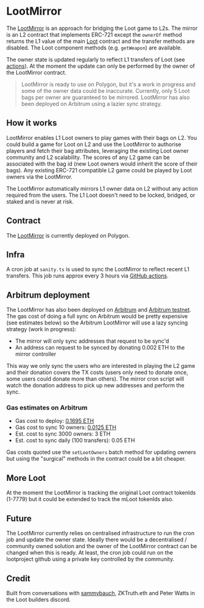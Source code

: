 # LootMirror

The [LootMirror](https://polygonscan.com/address/0xd09b6fbace8c284b2a6633c74163e2520f585acf#code) is an approach for bridging the Loot game to L2s. The mirror is an L2 contract that implements ERC-721 except the `ownerOf` method returns the L1 value of the main [Loot](https://etherscan.io/token/0xff9c1b15b16263c61d017ee9f65c50e4ae0113d7#readContract) contract and the transfer methods are disabled. The Loot component methods (e.g. `getWeapon`) are available.

The owner state is updated regularly to reflect L1 transfers of Loot (see [actions](https://github.com/geeogi/loot-mirror/actions/workflows/cron-action.yml)). At the moment the update can only be performed by the owner of the LootMirror contract.

> LootMirror is ready to use on Polygon, but it's a work in progress and some of the owner data could be inaccurate. Currently, only 5 Loot bags per owner are guaranteed to be mirrored. LootMirror has also been deployed on Arbitrum using a lazier sync strategy.

## How it works

LootMirror enables L1 Loot owners to play games with their bags on L2. You could build a game for Loot on L2 and use the LootMirror to authorise players and fetch their bag attributes, leveraging the existing Loot owner community and L2 scalability. The scores of any L2 game can be associated with the bag id (new Loot owners would inherit the score of their bags). Any existing ERC-721 compatible L2 game could be played by Loot owners via the LootMirror.

The LootMirror automatically mirrors L1 owner data on L2 without any action required from the users. The L1 Loot doesn't need to be locked, bridged, or staked and is never at risk.

## Contract

The [LootMirror](https://polygonscan.com/address/0xd09b6fbace8c284b2a6633c74163e2520f585acf#code) is currently deployed on Polygon.

## Infra

A cron job at `sanity.ts` is used to sync the LootMirror to reflect recent L1 transfers. This job runs approx every 3 hours via [GitHub actions](https://github.com/geeogi/loot-mirror/actions/workflows/cron-action.yml).

## Arbitrum deployment

The LootMirror has also been deployed on [Arbitrum](https://arbiscan.io/address/0x3b624348fc06a8629e0107a8a409b83b6297c77b#code) and [Arbitrum testnet](https://testnet.arbiscan.io/address/0x3b624348fC06a8629E0107a8a409b83B6297C77B#code). The gas cost of doing a full sync on Arbitrum would be pretty expensive (see estimates below) so the Arbitrum LootMirror will use a lazy syncing strategy (work in progress):

- The mirror will only sync addresses that request to be sync'd
- An address can request to be synced by donating 0.002 ETH to the mirror controller

This way we only sync the users who are interested in playing the L2 game and their donation covers the TX costs (users only need to donate once, some users could donate more than others). The mirror cron script will watch the donation address to pick up new addresses and perform the sync.

### Gas estimates on Arbitrum

- Gas cost to deploy: [0.1695 ETH](https://arbiscan.io/tx/0x9dabaabd720890b221659634dbafd9326c9c64f477fa7cc8cb34e9701d281f0e)
- Gas cost to sync 10 owners: [0.0125 ETH](https://arbiscan.io/tx/0x4d53afbd52daa228801ee145bdfd120dff11e969d8316fb4dc6e1e61b0baf50e)
- Est. cost to sync 3000 owners: 3 ETH
- Est. cost to sync daily (100 transfers): 0.05 ETH

Gas costs quoted use the `setLootOwners` batch method for updating owners but using the "surgical" methods in the contract could be a bit cheaper.

## More Loot

At the moment the LootMirror is tracking the original Loot contract tokenIds (1-7779) but it could be extended to track the mLoot tokenIds also.

## Future

The LootMirror currently relies on centralised infrastructure to run the cron job and update the owner state. Ideally there would be a decentralised / community owned solution and the owner of the LootMirror contract can be changed when this is ready. At least, the cron job could run on the lootproject github using a private key controlled by the community.

## Credit

Built from conversations with [sammybauch](https://twitter.com/sammybauch), ZKTruth.eth and Peter Watts in the Loot builders discord.
